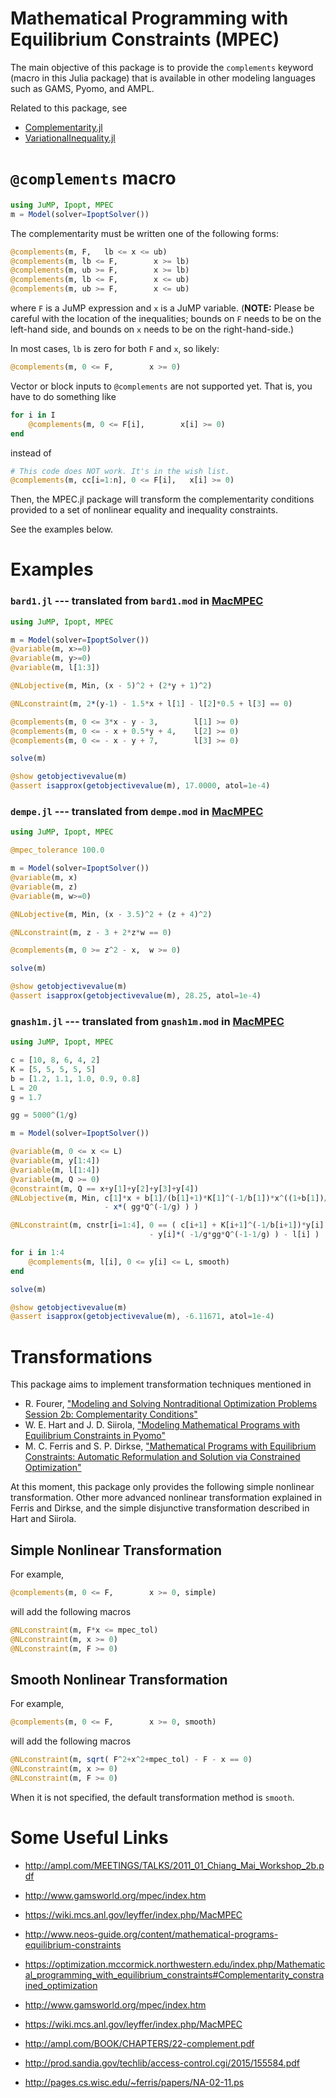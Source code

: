
# Mathematical Programming with Equilibrium Constraints (MPEC)


The main objective of this package is to provide the `complements` keyword (macro in this Julia package) that is available in other modeling languages such as GAMS, Pyomo, and AMPL.

Related to this package, see
- [Complementarity.jl](https://github.com/chkwon/Complementarity.jl)
- [VariationalInequality.jl](https://github.com/chkwon/VariationalInequality.jl)


# `@complements` macro

```julia
using JuMP, Ipopt, MPEC
m = Model(solver=IpoptSolver())
```

The complementarity must be written one of the following forms:
```julia
@complements(m, F,   lb <= x <= ub)
@complements(m, lb <= F,        x >= lb)
@complements(m, ub >= F,        x >= lb)
@complements(m, lb <= F,        x <= ub)
@complements(m, ub >= F,        x <= ub)
```
where `F` is a JuMP expression and `x` is a JuMP variable. (**NOTE:** Please be careful with the location of the inequalities; bounds on `F` needs to be on the left-hand side, and bounds on `x` needs to be on the right-hand-side.)


In most cases, `lb` is zero for both `F` and `x`, so likely:
```julia
@complements(m, 0 <= F,        x >= 0)
```

Vector or block inputs to `@complements` are not supported yet. That is, you have to do something like
```julia
for i in I
    @complements(m, 0 <= F[i],        x[i] >= 0)
end
```
instead of
```julia
# This code does NOT work. It's in the wish list.
@complements(m, cc[i=1:n], 0 <= F[i],   x[i] >= 0)
```

Then, the MPEC.jl package will transform the complementarity conditions provided to a set of nonlinear equality and inequality constraints.

See the examples below.

# Examples

### `bard1.jl` --- translated from `bard1.mod` in [MacMPEC](https://wiki.mcs.anl.gov/leyffer/index.php/MacMPEC)
```julia
using JuMP, Ipopt, MPEC

m = Model(solver=IpoptSolver())
@variable(m, x>=0)
@variable(m, y>=0)
@variable(m, l[1:3])

@NLobjective(m, Min, (x - 5)^2 + (2*y + 1)^2)

@NLconstraint(m, 2*(y-1) - 1.5*x + l[1] - l[2]*0.5 + l[3] == 0)

@complements(m, 0 <= 3*x - y - 3,        l[1] >= 0)
@complements(m, 0 <= - x + 0.5*y + 4,    l[2] >= 0)
@complements(m, 0 <= - x - y + 7,        l[3] >= 0)

solve(m)

@show getobjectivevalue(m)
@assert isapprox(getobjectivevalue(m), 17.0000, atol=1e-4)
```

### `dempe.jl` --- translated from `dempe.mod` in [MacMPEC](https://wiki.mcs.anl.gov/leyffer/index.php/MacMPEC)
```julia
using JuMP, Ipopt, MPEC

@mpec_tolerance 100.0

m = Model(solver=IpoptSolver())
@variable(m, x)
@variable(m, z)
@variable(m, w>=0)

@NLobjective(m, Min, (x - 3.5)^2 + (z + 4)^2)

@NLconstraint(m, z - 3 + 2*z*w == 0)

@complements(m, 0 >= z^2 - x,  w >= 0)

solve(m)

@show getobjectivevalue(m)
@assert isapprox(getobjectivevalue(m), 28.25, atol=1e-4)
```


### `gnash1m.jl` --- translated from `gnash1m.mod` in [MacMPEC](https://wiki.mcs.anl.gov/leyffer/index.php/MacMPEC)
```julia
using JuMP, Ipopt, MPEC

c = [10, 8, 6, 4, 2]
K = [5, 5, 5, 5, 5]
b = [1.2, 1.1, 1.0, 0.9, 0.8]
L = 20
g = 1.7

gg = 5000^(1/g)

m = Model(solver=IpoptSolver())

@variable(m, 0 <= x <= L)
@variable(m, y[1:4])
@variable(m, l[1:4])
@variable(m, Q >= 0)
@constraint(m, Q == x+y[1]+y[2]+y[3]+y[4])
@NLobjective(m, Min, c[1]*x + b[1]/(b[1]+1)*K[1]^(-1/b[1])*x^((1+b[1])/b[1])
 		             - x*( gg*Q^(-1/g) ) )

@NLconstraint(m, cnstr[i=1:4], 0 == ( c[i+1] + K[i+1]^(-1/b[i+1])*y[i] ) - ( gg*Q^(-1/g) )
                               - y[i]*( -1/g*gg*Q^(-1-1/g) ) - l[i] )

for i in 1:4
    @complements(m, l[i], 0 <= y[i] <= L, smooth)
end

solve(m)

@show getobjectivevalue(m)
@assert isapprox(getobjectivevalue(m), -6.11671, atol=1e-4)
```

# Transformations

This package aims to implement transformation techniques mentioned in
- R. Fourer, ["Modeling and Solving Nontraditional Optimization Problems
Session 2b: Complementarity Conditions"](http://ampl.com/MEETINGS/TALKS/2011_01_Chiang_Mai_Workshop_2b.pdf)
- W. E. Hart and J. D. Siirola, ["Modeling Mathematical Programs with Equilibrium Constraints in Pyomo"](http://prod.sandia.gov/techlib/access-control.cgi/2015/155584.pdf)
- M. C. Ferris and S. P. Dirkse, ["Mathematical Programs with Equilibrium Constraints: Automatic Reformulation and
Solution via Constrained Optimization"](http://pages.cs.wisc.edu/%7Eferris/papers/NA-02-11.ps)

At this moment, this package only provides the following simple nonlinear transformation. Other more advanced nonlinear transformation explained in Ferris and Dirkse, and the simple disjunctive transformation described in Hart and Siirola.

## Simple Nonlinear Transformation

For example,
```julia
@complements(m, 0 <= F,        x >= 0, simple)
```
will add the following macros
```julia
@NLconstraint(m, F*x <= mpec_tol)
@NLconstraint(m, x >= 0)
@NLconstraint(m, F >= 0)
```


## Smooth Nonlinear Transformation

For example,
```julia
@complements(m, 0 <= F,        x >= 0, smooth)
```
will add the following macros
```julia
@NLconstraint(m, sqrt( F^2+x^2+mpec_tol) - F - x == 0)
@NLconstraint(m, x >= 0)
@NLconstraint(m, F >= 0)
```

When it is not specified, the default transformation method is `smooth`.


# Some Useful Links

- http://ampl.com/MEETINGS/TALKS/2011_01_Chiang_Mai_Workshop_2b.pdf

- http://www.gamsworld.org/mpec/index.htm
- https://wiki.mcs.anl.gov/leyffer/index.php/MacMPEC
- http://www.neos-guide.org/content/mathematical-programs-equilibrium-constraints
- https://optimization.mccormick.northwestern.edu/index.php/Mathematical_programming_with_equilibrium_constraints#Complementarity_constrained_optimization
- http://www.gamsworld.org/mpec/index.htm
- https://wiki.mcs.anl.gov/leyffer/index.php/MacMPEC
- http://ampl.com/BOOK/CHAPTERS/22-complement.pdf
- http://prod.sandia.gov/techlib/access-control.cgi/2015/155584.pdf
- http://pages.cs.wisc.edu/~ferris/papers/NA-02-11.ps
